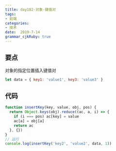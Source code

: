 ```yaml
---
title: day182-对象-键值对
tags: 
- 前端
categories: 
- 技术
date:  2019-7-14
grammar_cjkRuby: true
---
```

## 要点

对象的指定位置插入键值对
```js
let data = { key1: 'value1', key3: 'value3' }
```
<!--more-->

## 代码

```js
function insertKey(key, value, obj, pos) {
  return Object.keys(obj).reduce((ac, a, i) => {
    if (i === pos) ac[key] = value
    ac[a] = obj[a]
    return ac
  }, {})
}
// 运行
console.log(insertKey('key2', 'value2', data, 1))
```
